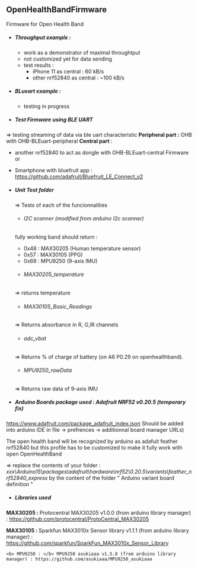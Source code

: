 ## OpenHealthBandFirmware
Firmware for Open Health Band
- ##### Throughput example :
  * work as a demonstrator of maximal throughtput
  * not customized yet for data sending
  * test results :
      - iPhone 11 as central  : 60 kB/s
      - other nrf52840 as central : ~100 kB/s
- ##### BLueart example :
  * testing in progress

- ##### Test Firmware using BLE UART
=> testing streaming of data via ble uart characteristic
<b> Peripheral part :</b> OHB with OHB-BLEuart-peripheral
<b> Central part </b> :
  - another nrf52840 to act as dongle with OHB-BLEuart-central Firmware
  or
  - Smartphone with bluefruit app : https://github.com/adafruit/Bluefruit_LE_Connect_v2


- ##### Unit Test folder
  => Tests of each of the funcionnalities
  * ###### I2C scanner (modified from arduino I2c scanner)
  fully working band should return :
   -  0x48 : MAX30205 (Human temperature sensor)
   -  0x57 : MAX30105 (PPG)
   -  0x69 : MPU9250 (9-axis IMU)

  * ###### MAX30205_temperature
  => returns temperature

  * ###### MAX30105_Basic_Readings
  => Returns absorbance in R, G,IR channels

  * ###### adc_vbat
  => Returns % of charge of battery (on A6 P0.29 on openhealthband).

  * ###### MPU9250_rawData
  => Returns raw data of 9-axis IMU

- ##### Arduino Boards package used : Adafruit NRF52 v0.20.5 (temporary fix)
https://www.adafruit.com/package_adafruit_index.json Should be added into arduino IDE in file -> prefrences -> additionnal board manager URLs)

  The open health band will be recognized by arduino as adafuit feather nrf52840
but this profile has to be customized to make it fully work with open OpenHealthBand

  => replace the contents of your folder :<i> xxx\Arduino15\packages\adafruit\hardware\nrf52\0.20.5\variants\feather_nrf52840_express</i>  by the content of the folder " Arduino variant board definition "



- ##### Libraries used
<b> MAX30205 : </b> Protocentral MAX30205 v1.0.0 (from arduino library manager) : https://github.com/protocentral/ProtoCentral_MAX30205

  <b> MAX30105 : </b> Sparkfun MAX3010x Sensor library v1.1.1 (from arduino library manager) : https://github.com/sparkfun/SparkFun_MAX3010x_Sensor_Library

    <b> MPU9250 : </b> MPU9250 asukiaaa v1.5.8 (from arduino library manager) : https://github.com/asukiaaa/MPU9250_asukiaaa
